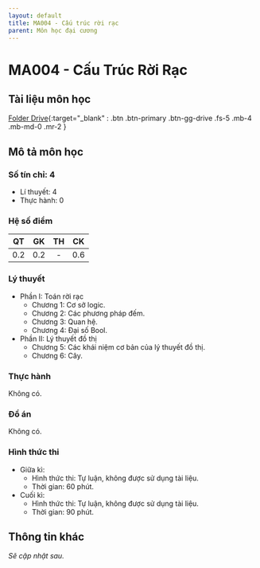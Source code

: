 ```yaml
---
layout: default
title: MA004 - Cấu trúc rời rạc
parent: Môn học đại cương
---
```


# MA004 - Cấu Trúc Rời Rạc

## Tài liệu môn học

[Folder Drive](https://drive.google.com/drive/folders/1klMvU9T4sjxro-maB3MatOerBeozMoyP?usp=sharing){:target="_blank" : .btn .btn-primary .btn-gg-drive .fs-5 .mb-4 .mb-md-0 .mr-2 }

## Mô tả môn học

### Số tín chỉ: 4
- Lí thuyết: 4
- Thực hành: 0

### Hệ số điểm

| QT   | GK  | TH  | CK  |
|------|-----|-----|-----|
| <center> 0.2 </center>| <center> 0.2 </center>| <center>-</center> | <center> 0.6 </center> |

### Lý thuyết
- Phần I: Toán rời rạc
  - Chương 1: Cơ sở logic.
  - Chương 2: Các phương pháp đếm.
  - Chương 3: Quan hệ.
  - Chương 4: Đại số Bool.
- Phần II: Lý thuyết đồ thị
  - Chương 5: Các khái niệm cơ bản của lý thuyết đồ thị.
  - Chương 6: Cây.

### Thực hành

Không có.

### Đồ án

Không có.

### Hình thức thi

- Giữa kì:
  + Hình thức thi: Tự luận, không được sử dụng tài liệu.
  + Thời gian: 60 phút.
- Cuối kì:
  + Hình thức thi: Tự luận, không được sử dụng tài liệu.
  + Thời gian: 90 phút.

## Thông tin khác

*Sẽ cập nhật sau.*
